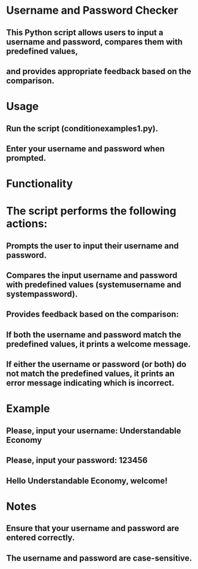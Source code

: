 # Username and Password Checker

## This Python script allows users to input a username and password, compares them with predefined values, 

## and provides appropriate feedback based on the comparison.

# Usage

## Run the script (conditionexamples1.py).

## Enter your username and password when prompted.

# Functionality

# The script performs the following actions:

## Prompts the user to input their username and password.

## Compares the input username and password with predefined values (systemusername and systempassword).

## Provides feedback based on the comparison:

## If both the username and password match the predefined values, it prints a welcome message.
## If either the username or password (or both) do not match the predefined values, it prints an error message indicating which is incorrect.

# Example

## Please, input your username: Understandable Economy
## Please, input your password: 123456
## Hello Understandable Economy, welcome!

# Notes

## Ensure that your username and password are entered correctly.
## The username and password are case-sensitive.
